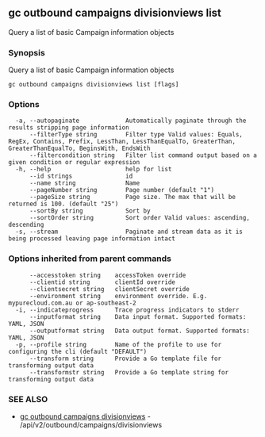 ## gc outbound campaigns divisionviews list

Query a list of basic Campaign information objects

### Synopsis

Query a list of basic Campaign information objects

```
gc outbound campaigns divisionviews list [flags]
```

### Options

```
  -a, --autopaginate             Automatically paginate through the results stripping page information
      --filterType string        Filter type Valid values: Equals, RegEx, Contains, Prefix, LessThan, LessThanEqualTo, GreaterThan, GreaterThanEqualTo, BeginsWith, EndsWith
      --filtercondition string   Filter list command output based on a given condition or regular expression
  -h, --help                     help for list
      --id strings               id
      --name string              Name
      --pageNumber string        Page number (default "1")
      --pageSize string          Page size. The max that will be returned is 100. (default "25")
      --sortBy string            Sort by
      --sortOrder string         Sort order Valid values: ascending, descending
  -s, --stream                   Paginate and stream data as it is being processed leaving page information intact
```

### Options inherited from parent commands

```
      --accesstoken string    accessToken override
      --clientid string       clientId override
      --clientsecret string   clientSecret override
      --environment string    environment override. E.g. mypurecloud.com.au or ap-southeast-2
  -i, --indicateprogress      Trace progress indicators to stderr
      --inputformat string    Data input format. Supported formats: YAML, JSON
      --outputformat string   Data output format. Supported formats: YAML, JSON
  -p, --profile string        Name of the profile to use for configuring the cli (default "DEFAULT")
      --transform string      Provide a Go template file for transforming output data
      --transformstr string   Provide a Go template string for transforming output data
```

### SEE ALSO

* [gc outbound campaigns divisionviews](gc_outbound_campaigns_divisionviews.html)	 - /api/v2/outbound/campaigns/divisionviews


